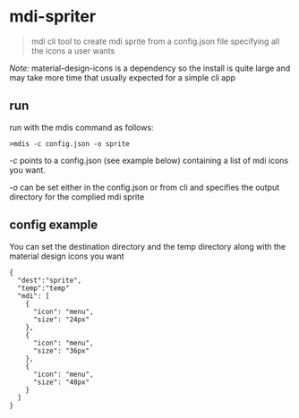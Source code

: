 # mdi-spriter
> mdi cli tool to create mdi sprite from a config.json file specifying all the icons a user wants

*Note:* material-design-icons is a dependency so the install is quite large and may take more time that usually expected for a simple cli app

## run
run with the mdis command as follows:

```
>mdis -c config.json -o sprite
```

*-c* points to a config.json (see example below) containing a list of mdi icons you want.

*-o* can be set either in the config.json or from cli and specifies the output directory for the complied mdi sprite

## config example

You can set the destination directory and the temp directory along with the material design icons  you want

```
{
  "dest":"sprite",
  "temp":"temp"
  "mdi": [
    {
      "icon": "menu",
      "size": "24px"
    },
    {
      "icon": "menu",
      "size": "36px"
    },
    {
      "icon": "menu",
      "size": "48px"
    }
  ]
}

```
